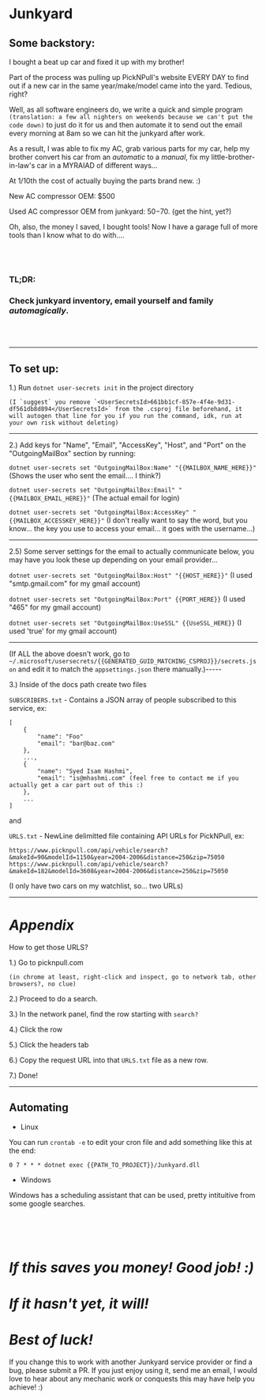 # Junkyard
## Some backstory:
I bought a beat up car and fixed it up with my brother!

Part of the process was pulling up PickNPull's website EVERY DAY to find out if a new car in the same year/make/model came into the yard. Tedious, right?

Well, as all software engineers do, we write a quick and simple program `(translation: a few all nighters on weekends because we can't put the code down)` to just do it for us and then automate it to send out the email every morning at 8am so we can hit the junkyard after work.

As a result, I was able to fix my AC, grab various parts for my car, help my brother convert his car from an *automatic* to a *manual*, fix my little-brother-in-law's car in a MYRAIAD of different ways...

At 1/10th the cost of actually buying the parts brand new. :)

New AC compressor OEM: $500

Used AC compressor OEM from junkyard: $50-$70. (get the hint, yet?)

Oh, also, the money I saved, I bought tools! Now I have a garage full of more tools than I know what to do with....

</br>
</br>

### <b>TL;DR</b>: 
### Check junkyard inventory, email yourself and family *_automagically_*.
</br>
</br>

---

## To set up:
1.) Run `dotnet user-secrets init` in the project directory 

```
(I `suggest` you remove `<UserSecretsId>661bb1cf-857e-4f4e-9d31-df561db8d894</UserSecretsId>` from the .csproj file beforehand, it will autogen that line for you if you run the command, idk, run at your own risk without deleting)
```

-----

2.) Add keys for "Name", "Email", "AccessKey", "Host", and "Port" on the "OutgoingMailBox" section by running:

`dotnet user-secrets set "OutgoingMailBox:Name" "{{MAILBOX_NAME_HERE}}"` (Shows the user who sent the email.... I think?)

`dotnet user-secrets set "OutgoingMailBox:Email" "{{MAILBOX_EMAIL_HERE}}"` (The actual email for login)

`dotnet user-secrets set "OutgoingMailBox:AccessKey" "{{MAILBOX_ACCESSKEY_HERE}}"` (I don't really want to say the word, but you know... the key you use to access your email... it goes with the username...)

---
2.5) Some server settings for the email to actually communicate below, you may have you look these up depending on your email provider...

`dotnet user-secrets set "OutgoingMailBox:Host" "{{HOST_HERE}}"` (I used "smtp.gmail.com" for my gmail account)

`dotnet user-secrets set "OutgoingMailBox:Port" {{PORT_HERE}}` (I used "465" for my gmail account)

`dotnet user-secrets set "OutgoingMailBox:UseSSL" {{UseSSL_HERE}}` (I used 'true' for my gmail account)

-----

(If ALL the above doesn't work, go to `~/.microsoft/usersecrets/{{GENERATED_GUID_MATCHING_CSPROJ}}/secrets.json` and edit it to match the `appsettings.json` there manually.)-----

3.) Inside of the docs path create two files

`SUBSCRIBERS.txt` - Contains a JSON array of people subscribed to this service, ex:
```
[
    {
        "name": "Foo"
        "email": "bar@baz.com"
    },
    ...,
    {
        "name": "Syed Isam Hashmi",
        "email": "is@mhashmi.com" (feel free to contact me if you actually get a car part out of this :)
    },
    ...
]
```

and 

`URLS.txt` - NewLine delimitted file containing API URLs for PickNPull, ex:
```
https://www.picknpull.com/api/vehicle/search?&makeId=90&modelId=1150&year=2004-2006&distance=250&zip=75050
https://www.picknpull.com/api/vehicle/search?&makeId=182&modelId=3608&year=2004-2006&distance=250&zip=75050
```
(I only have two cars on my watchlist, so... two URLs)

---

# **_Appendix_**
How to get those URLS?

1.) Go to picknpull.com

`(in chrome at least, right-click and inspect, go to network tab, other browsers?, no clue)`

2.) Proceed to do a search.

3.) In the network panel, find the row starting with `search?`

4.) Click the row

5.) Click the headers tab

6.) Copy the request URL into that `URLS.txt` file as a new row.

7.) Done!


---
Automating
---

- Linux

You can run `crontab -e` to edit your cron file and add something like this at the end:

`0 7 * * * dotnet exec {{PATH_TO_PROJECT}}/Junkyard.dll`

- Windows

Windows has a scheduling assistant that can be used, pretty intituitive from some google searches.

<br>
<br>
<br>

# ***If this saves you money! Good job! :)***
# ***If it hasn't yet, it will!***
# ***Best of luck!***

If you change this to work with another Junkyard service provider or find a bug, please submit a PR.
If you just enjoy using it, send me an email, I would love to hear about any mechanic work or conquests this may have help you achieve! :) 
